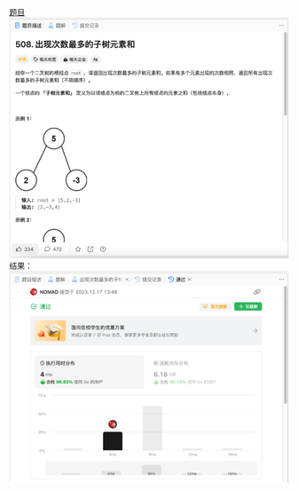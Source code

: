 [题目](https://leetcode.cn/problems/most-frequent-subtree-sum/description/)
![pic](img.png)
结果：
![pic](result.png)